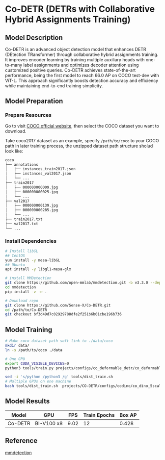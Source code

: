 # Co-DETR (DETRs with Collaborative Hybrid Assignments Training)

## Model Description

Co-DETR is an advanced object detection model that enhances DETR (DEtection TRansformer) through collaborative hybrid
assignments training. It improves encoder learning by training multiple auxiliary heads with one-to-many label
assignments and optimizes decoder attention using customized positive queries. Co-DETR achieves state-of-the-art
performance, being the first model to reach 66.0 AP on COCO test-dev with ViT-L. This approach significantly boosts
detection accuracy and efficiency while maintaining end-to-end training simplicity.

## Model Preparation

### Prepare Resources

Go to visit [COCO official website](https://cocodataset.org/#download), then select the COCO dataset you want to
download.

Take coco2017 dataset as an example, specify `/path/to/coco` to your COCO path in later training process, the unzipped
dataset path structure sholud look like:

```bash
coco
├── annotations
│   ├── instances_train2017.json
│   ├── instances_val2017.json
│   └── ...
├── train2017
│   ├── 000000000009.jpg
│   ├── 000000000025.jpg
│   └── ...
├── val2017
│   ├── 000000000139.jpg
│   ├── 000000000285.jpg
│   └── ...
├── train2017.txt
├── val2017.txt
└── ...
```

### Install Dependencies

```bash
# Install libGL
## CentOS
yum install -y mesa-libGL
## Ubuntu
apt install -y libgl1-mesa-glx

# install MMDetection
git clone https://github.com/open-mmlab/mmdetection.git -b v3.3.0 --depth=1
cd mmdetection
pip install -v -e .

# Download repo
git clone https://github.com/Sense-X/Co-DETR.git
cd /path/to/Co-DETR
git checkout bf3d49d7c02929788dfe2f251b6b01cbe196b736
```

## Model Training

```bash
# Make coco dataset path soft link to ./data/coco
mkdir data/
ln -s /path/to/coco ./data

# One GPU
export CUDA_VISIBLE_DEVICES=0
python3 tools/train.py projects/configs/co_deformable_detr/co_deformable_detr_r50_1x_coco.py --work-dir path_to_exp --no-validate --auto-resume

sed -i 's/python /python3 /g' tools/dist_train.sh
# Multiple GPUs on one machine
bash tools/dist_train.sh  projects/CO-DETR/configs/codino/co_dino_5scale_r50_lsj_8xb2_1x_coco.py 8
```

## Model Results

| Model   | GPU        | FPS  | Train Epochs | Box AP |
|---------|------------|------|--------------|--------|
| Co-DETR | BI-V100 x8 | 9.02 | 12           | 0.428  |

## Reference
[mmdetection](https://github.com/open-mmlab/mmdetection)
